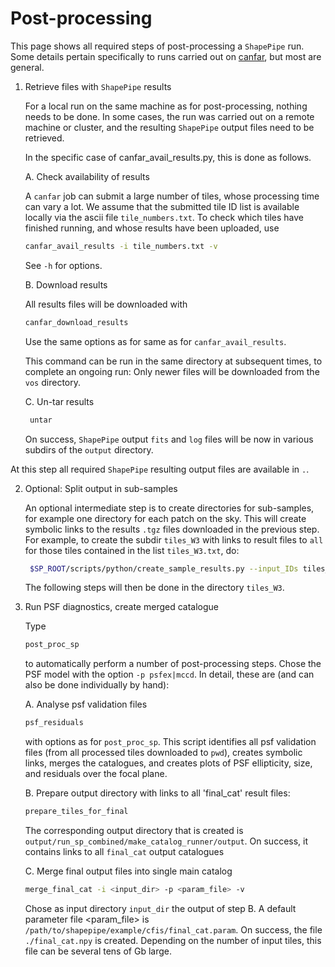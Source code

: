 # Post-processing

This page shows all required steps of post-processing a `ShapePipe` run. Some details pertain specifically to
runs carried out on [canfar](./canfar.md), but most are general.

1. Retrieve files with `ShapePipe` results

   For a local run on the same machine as for post-processing, nothing needs to be done.
   In some cases, the run was carried out on a remote machine or cluster, and the resulting `ShapePipe`
   output files need to be retrieved.
   
   In the specific case of canfar_avail_results.py, this is done as follows.
   
   A. Check availability of results

      A `canfar` job can submit a large number of tiles, whose processing time can vary a lot.
      We assume that the submitted tile ID list is available locally via the ascii file `tile_numbers.txt`. 
      To check which tiles have finished running, and whose results have been uploaded, use
      ```bash
      canfar_avail_results -i tile_numbers.txt -v
      ```
      See `-h` for options.

   B. Download results

      All results files will be downloaded with
      ```bash
      canfar_download_results
      ```
      Use the same options as for same as for `canfar_avail_results`.
      
      This command can be run in the same directory at subsequent times, to complete an ongoing run: Only newer files will be downloaded
      from the `vos` directory.
      
   C. Un-tar results
     ```bash
      untar
      ```
      On success, `ShapePipe` output `fits` and `log` files will be now in various subdirs of the `output` directory.

At this step all required `ShapePipe` resulting output files are available in `.`.

2. Optional: Split output in sub-samples

   An optional intermediate step is to create directories for sub-samples, for example one directory
   for each patch on the sky. This will create symbolic links to the results `.tgz` files downloaded in
   the previous step. For example, to create the subdir `tiles_W3` with links to result files to `all` for
   those tiles contained in the list `tiles_W3.txt`, do:
   ```bash
    $SP_ROOT/scripts/python/create_sample_results.py --input_IDs tiles_W3.txt -i . all -o tiles_W3 -v
    ```
    The following steps will then be done in the directory `tiles_W3`.

3. Run PSF diagnostics, create merged catalogue

   Type
   ```bash
   post_proc_sp
   ```
   to automatically perform a number of post-processing steps. Chose the PSF model with the option `-p psfex|mccd`. In detail, these are (and can also be
   done individually
   by hand):
   
   A. Analyse psf validation files
      ```bash
      psf_residuals
      ```
      with options as for `post_proc_sp`.
      This script identifies all psf validation files (from all processed tiles downloaded to `pwd`), creates symbolic links,
      merges the catalogues, and creates plots of PSF ellipticity, size, and residuals over the focal plane.

   B. Prepare output directory with links to all 'final_cat' result files:
      ```bash
      prepare_tiles_for_final
      ```
      The corresponding output directory that is created is `output/run_sp_combined/make_catalog_runner/output`.
      On success, it contains links to all `final_cat` output catalogues

   C. Merge final output files into single main catalog
      ```bash
      merge_final_cat -i <input_dir> -p <param_file> -v
      ```
      Chose as input directory `input_dir` the output of step B. A default parameter file <param_file> is `/path/to/shapepipe/example/cfis/final_cat.param`. 
      On success, the file `./final_cat.npy` is created. Depending on the number of input tiles, this file can be several tens of Gb large. 
